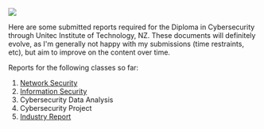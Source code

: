![](http://isenz.com/wp-content/uploads/2014/06/unitec-logo.jpg)

Here are some submitted reports required for the Diploma in Cybersecurity through Unitec Institute of Technology, NZ. These documents will definitely evolve, as I'm generally not happy with my submissions (time restraints, etc), but aim to improve on the content over time.

Reports for the following classes so far:
  1. [Network Security](https://github.com/Lona44/write-ups/tree/main/Unitec%20Assignments/Network%20Security)
  2. [Information Security](https://github.com/Lona44/write-ups/tree/main/Unitec%20Assignments/Information%20Security)
  3. Cybersecurity Data Analysis
  4. Cybersecurity Project
  5. [Industry Report](https://github.com/Lona44/write-ups/blob/main/Unitec%20Assignments/Internship/Internship%20Report%20-%20Datacom_Lona_Signed.pdf)
